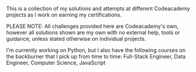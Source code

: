 This is a collection of my solutions and attempts at different Codeacademy projects as I work on earning my certifications.

PLEASE NOTE:
All challenges provided here are Codeacademy's own, however all solutions shown are my own with no external help, tools or guidance, unless stated otherwise on individual projects.

I'm currently working on Python, but I also have the following courses on the backburner that I pick up from time to time:
Full-Stack Engineer,
Data Engineer,
Computer Science,
JavaScript
